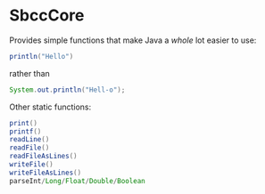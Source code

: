# SbccCore
Provides simple functions that make Java a *whole* lot easier to use:

```java
println("Hello")
```
rather than 
```java
System.out.println("Hell-o");
```
Other static functions:
```java
print()
printf()
readLine()
readFile()
readFileAsLines()
writeFile()
writeFileAsLines()
parseInt/Long/Float/Double/Boolean
```
